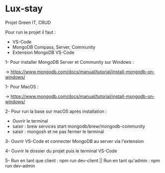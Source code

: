 # Lux-stay
Projet Green IT, CRUD

Pour run le projet il faut : 

- VS-Code
- MongoDB Compass, Server, Community
- Extension MongoDB VS-Code

1- Pour installer MongoDB Server et Community sur Windows : 

-> https://www.mongodb.com/docs/manual/tutorial/install-mongodb-on-windows/

1- Pour MacOS : 

-> https://www.mongodb.com/docs/manual/tutorial/install-mongodb-on-windows/

2- Pour run la base sur macOS après installation : 

- Ouvrir le terminal
- saisir : brew services start mongodb/brew/mongodb-community
- saisir : mongosh et ne pas fermer le terminal

3- Ouvrir VS-Code et connecter MongoDB au server via l'extension

4- Ouvrir le dossier du projet puis le terminal VS-Code

5- Run en tant que client : npm run dev-client || Run en tant qu'admin : npm run dev-admin


